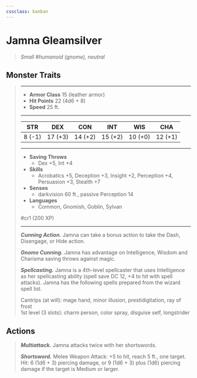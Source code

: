 ```yaml
---
cssclass: kanban
---
```


# Jamna Gleamsilver
>*Small #humanoid (gnome), neutral*
## Monster Traits
>___
>- **Armor Class** 15 (leather armor)
>- **Hit Points** 22 (4d6 + 8)
>- **Speed** 25 ft.
>___
>|STR|DEX|CON|INT|WIS|CHA|
>|:---:|:---:|:---:|:---:|:---:|:---:|
>|8 (-1)|17 (+3)|14 (+2)|15 (+2)|10 (+0)|12 (+1)|
>___
>- **Saving Throws**
>	 - Dex +5, Int +4
>- **Skills**
>	 - Acrobatics +5, Deception +3, Insight +2, Perception +4, Persuasion +3, Stealth +7
>- **Senses**
>	 - darkvision 60 ft., passive Perception 14
>- **Languages**
>	 - Common, Gnomish, Goblin, Sylvan
>
> #cr1 (200 XP)
>___
>***Cunning Action.*** Jamna can take a bonus action to take the Dash, Disengage, or Hide action.  
>
>***Gnome Cunning.*** Jamna has advantage on Intelligence, Wisdom and Charisma saving throws against magic.  
>
>***Spellcasting.*** Jamna is a 4th-level spellcaster that uses Intelligence as her spellcasting ability (spell save DC 12, +4 to hit with spell attacks). Jamna has the following spells prepared from the wizard spell list.  
>
>Cantrips (at will): mage hand, minor illusion, prestidigitation, ray of frost  
>1st level (3 slots): charm person, color spray, disguise self, longstrider  
>
## Actions
>***Multiattack.*** Jamna attacks twice with her shortswords.  
>
>***Shortsword.*** Melee Weapon Attack: +5 to hit, reach 5 ft., one target. Hit: 6 (1d6 + 3) piercing damage, or 9 (1d6 + 3) plus (1d6) piercing damage if the target is Medium or larger.